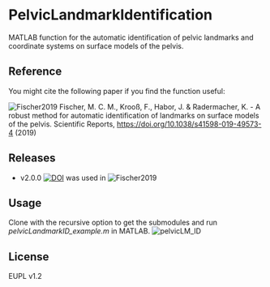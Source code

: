 # PelvicLandmarkIdentification
MATLAB function for the automatic identification of pelvic landmarks and coordinate systems on surface models of the pelvis.

## Reference
You might cite the following paper if you find the function useful:

![Fischer2019](https://img.shields.io/badge/Fischer-2019-lightgrey.svg) Fischer, M. C. M., Krooß, F., Habor, J. & Radermacher, K. - A robust method for automatic identification of landmarks on surface models of the pelvis. Scientific Reports, https://doi.org/10.1038/s41598-019-49573-4 (2019)

## Releases
- v2.0.0 [![DOI](https://zenodo.org/badge/DOI/10.5281/zenodo.3384110.svg)](https://doi.org/10.5281/zenodo.3384110) was used in ![Fischer2019](https://img.shields.io/badge/Fischer-2019-lightgrey.svg)

## Usage 
Clone with the recursive option to get the submodules and run *pelvicLandmarkID_example.m* in MATLAB.
![pelvicLM_ID](https://user-images.githubusercontent.com/15254908/74542388-c7b2ac00-4f43-11ea-9bb6-06390c5bb1d1.PNG)

## License
EUPL v1.2